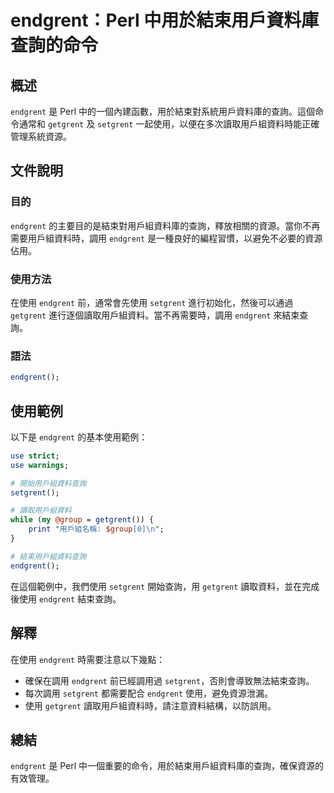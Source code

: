 <!--
Meta Description: # endgrent：Perl 中用於結束用戶資料庫查詢的命令 ## 概述 `endgrent` 是 Perl 中的一個內建函數，用於結束對系統用戶資料庫的查詢。這個命令通常和 `getgrent` 及 `setgrent` 一起使用，以便在多次讀取用戶組資料時能正確管理系統資源。 ## 文件說明 ...
Meta Keywords: endgrent, setgrent, perl, getgrent, 在使用
-->

# endgrent：Perl 中用於結束用戶資料庫查詢的命令

## 概述
`endgrent` 是 Perl 中的一個內建函數，用於結束對系統用戶資料庫的查詢。這個命令通常和 `getgrent` 及 `setgrent` 一起使用，以便在多次讀取用戶組資料時能正確管理系統資源。

## 文件說明
### 目的
`endgrent` 的主要目的是結束對用戶組資料庫的查詢，釋放相關的資源。當你不再需要用戶組資料時，調用 `endgrent` 是一種良好的編程習慣，以避免不必要的資源佔用。

### 使用方法
在使用 `endgrent` 前，通常會先使用 `setgrent` 進行初始化，然後可以通過 `getgrent` 進行逐個讀取用戶組資料。當不再需要時，調用 `endgrent` 來結束查詢。

### 語法
```perl
endgrent();
```

## 使用範例
以下是 `endgrent` 的基本使用範例：

```perl
use strict;
use warnings;

# 開始用戶組資料查詢
setgrent();

# 讀取用戶組資料
while (my @group = getgrent()) {
    print "用戶組名稱: $group[0]\n";
}

# 結束用戶組資料查詢
endgrent();
```

在這個範例中，我們使用 `setgrent` 開始查詢，用 `getgrent` 讀取資料，並在完成後使用 `endgrent` 結束查詢。

## 解釋
在使用 `endgrent` 時需要注意以下幾點：
- 確保在調用 `endgrent` 前已經調用過 `setgrent`，否則會導致無法結束查詢。
- 每次調用 `setgrent` 都需要配合 `endgrent` 使用，避免資源泄漏。
- 使用 `getgrent` 讀取用戶組資料時，請注意資料結構，以防誤用。

## 總結
`endgrent` 是 Perl 中一個重要的命令，用於結束用戶組資料庫的查詢，確保資源的有效管理。